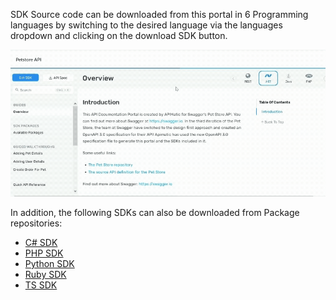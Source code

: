 SDK Source code can be downloaded from this portal in 6 Programming languages by switching to the desired language via the languages dropdown and clicking on the download SDK button.

![alt text](../static/images/sdk.gif)

In addition, the following SDKs can also be downloaded from Package repositories:

* [C# SDK](https://www.nuget.org/packages/sdksio.SwaggerPetstore3SDK/1.0.0)
* [PHP SDK](https://packagist.org/packages/sdksio/swagger-petstore-3-sdk#1.0.0)
* [Python SDK](https://pypi.org/project/sdksio-swagger-petstore-3-sdk/1.0.0/)
* [Ruby SDK](https://rubygems.org/gems/sdksio-swagger-petstore-3-sdk/versions/1.0.0)
* [TS SDK](https://www.npmjs.com/package/sdksio-swagger-petstore-3-sdk/v/1.0.0)